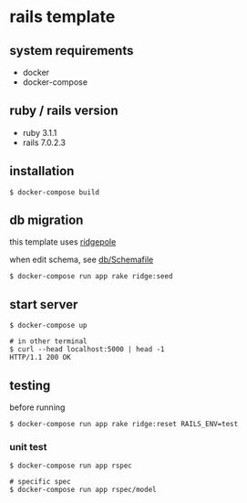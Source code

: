 # rails template

## system requirements

* docker
* docker-compose

## ruby / rails version

* ruby 3.1.1
* rails 7.0.2.3

## installation

```
$ docker-compose build
```

## db migration

this template uses [ridgepole](https://github.com/ridgepole/ridgepole)

when edit schema, see [db/Schemafile](./db/Schemafile)

```
$ docker-compose run app rake ridge:seed
```

## start server

```
$ docker-compose up

# in other terminal
$ curl --head localhost:5000 | head -1
HTTP/1.1 200 OK
```

## testing

before running

```
$ docker-compose run app rake ridge:reset RAILS_ENV=test
```

### unit test

```
$ docker-compose run app rspec

# specific spec
$ docker-compose run app rspec/model
```
